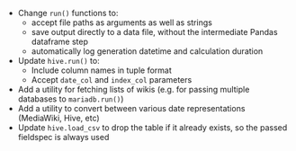 * Change `run()` functions to:
    * accept file paths as arguments as well as strings
    * save output directly to a data file, without the intermediate Pandas dataframe step
    * automatically log generation datetime and calculation duration
* Update `hive.run()` to:
    * Include column names in tuple format
    * Accept `date_col` and `index_col` parameters
* Add a utility for fetching lists of wikis (e.g. for passing multiple databases to `mariadb.run()`)
* Add a utility to convert between various date representations (MediaWiki, Hive, etc)
* Update `hive.load_csv` to drop the table if it already exists, so the passed fieldspec is always used
